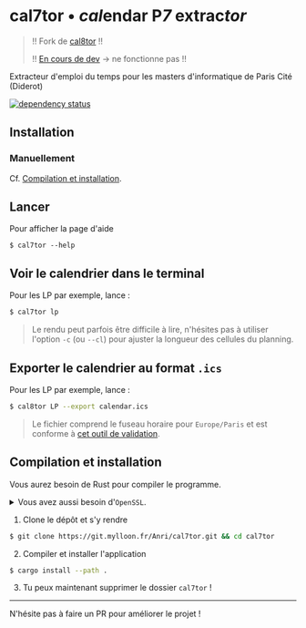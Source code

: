 # cal7tor • *cal*endar P*7* extrac*tor*

> !! Fork de [cal8tor](https://git.mylloon.fr/Anri/cal8tor) !!
>
> !! [En cours de dev](https://git.mylloon.fr/Anri/cal7tor/pulls/1) -> ne fonctionne pas !!

Extracteur d'emploi du temps pour les masters d'informatique de Paris Cité (Diderot)

[![dependency status](https://deps.rs/repo/gitea/git.mylloon.fr/Anri/cal7tor/status.svg)](https://deps.rs/repo/gitea/git.mylloon.fr/Anri/cal7tor)

## Installation

### Manuellement

Cf. [Compilation et installation](#compilation-et-installation).

## Lancer

Pour afficher la page d'aide

```
$ cal7tor --help
```

## Voir le calendrier dans le terminal

Pour les LP par exemple, lance :

```bash
$ cal7tor lp
```

> Le rendu peut parfois être difficile à lire, n'hésites pas à utiliser l'option
> `-c` (ou `--cl`) pour ajuster la longueur des cellules du planning.

## Exporter le calendrier au format `.ics`

Pour les LP par exemple, lance :

```bash
$ cal8tor LP --export calendar.ics
```

> Le fichier comprend le fuseau horaire pour `Europe/Paris` et est
> conforme à [cet outil de validation](https://icalendar.org/validator.html).

## Compilation et installation

Vous aurez besoin de Rust pour compiler le programme.

<details><summary>Vous avez aussi besoin d'<code>OpenSSL</code>.</summary>

- Ubuntu: `sudo apt install libssl-dev`
- Fedora: `dnf install openssl-devel`
</details>

1. Clone le dépôt et s'y rendre

```bash
$ git clone https://git.mylloon.fr/Anri/cal7tor.git && cd cal7tor
```

2. Compiler et installer l'application

```bash
$ cargo install --path .
```

3. Tu peux maintenant supprimer le dossier `cal7tor` !

---

N'hésite pas à faire un PR pour améliorer le projet !
